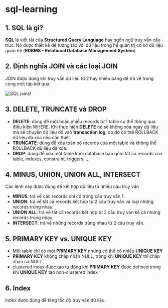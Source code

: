# sql-learning

## 1. SQL là gì?

**SQL** là viết tắt của **Structured Query Language** hay ngôn ngữ truy vấn cấu trúc. Nó được thiết kế để tương tác với dữ liệu trong hệ quản trị cơ sở dữ liệu quan hệ (**RDBMS - Relational Database Management System**)

## 2. Định nghĩa JOIN và các loại JOIN

JOIN được dùng khi truy vấn dữ liệu từ 2 hay nhiều bảng để trả về trong cùng một tập kết quả.

![SQL joins!](https://i.stack.imgur.com/4zjxm.png "SQL Joins")

## 3. DELETE, TRUNCATE và DROP

- **DELETE**: dùng để một hoặc nhiều records từ 1 table cụ thể thông qua điều kiện WHERE. Khi thực hiện **DELETE** nó sẽ không xóa ngay dữ liệu mà sẽ chuyển dữ liệu đó vào **transaction log**, do đó có thể ROLLBACK dữ liệu đã xóa nếu cần thiết.
- **TRUNCATE**: dùng để xóa toàn bộ records của một table và không thể ROLLBACK dữ liệu đã xóa.
- **DROP**: dùng để xóa một table khỏi database bao gồm tất cả records của table, indexes, constraint, triggers, ...

## 4. MINUS, UNION, UNION ALL, INTERSECT

Các lệnh này được dùng để kết hợp dữ liệu từ nhiều câu truy vấn

- **MINUS**: trả về các records chỉ có trong câu truy vấn 1.
- **UNION**: trả về tất cả records kết hợp từ 2 câu truy vấn và loại những records trùng nhau.
- **UNION ALL**: trả về tất cả records kết hợp từ 2 câu truy vấn kể cả những records trùng nhau.
- **INTERSECT**: trả về những records trùng nhau từ 2 câu truy vấn.

## 5. PRIMARY KEY vs. UNIQUE KEY

- Một table chỉ có một **PRIMARY KEY** nhưng có thể có nhiều **UNIQUE KEY**
- **PRIMARY KEY** không chấp nhận NULL, trong khi **UNIQUE KEY** thì chấp nhận cả NULL
- clustered index được tạo tự động khi **PRIMARY KEY** được defined trong khi **UNIQUE KEY** tạo non-clustered index

## 6. Index

Index được dùng để tăng tốc độ truy vấn dữ liệu.
